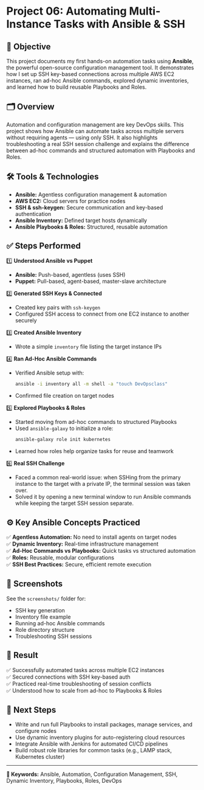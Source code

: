 # Project 06: Automating Multi-Instance Tasks with Ansible & SSH

## 📌 Objective

This project documents my first hands-on automation tasks using **Ansible**, the powerful open-source configuration management tool. It demonstrates how I set up SSH key-based connections across multiple AWS EC2 instances, ran ad-hoc Ansible commands, explored dynamic inventories, and learned how to build reusable Playbooks and Roles.

## 🗂️ Overview

Automation and configuration management are key DevOps skills. This project shows how Ansible can automate tasks across multiple servers without requiring agents — using only SSH. It also highlights troubleshooting a real SSH session challenge and explains the difference between ad-hoc commands and structured automation with Playbooks and Roles.

## 🛠️ Tools & Technologies

- **Ansible:** Agentless configuration management & automation
- **AWS EC2:** Cloud servers for practice nodes
- **SSH & ssh-keygen:** Secure communication and key-based authentication
- **Ansible Inventory:** Defined target hosts dynamically
- **Ansible Playbooks & Roles:** Structured, reusable automation

## ✅ Steps Performed

1️⃣ **Understood Ansible vs Puppet**
   - **Ansible:** Push-based, agentless (uses SSH)
   - **Puppet:** Pull-based, agent-based, master-slave architecture

2️⃣ **Generated SSH Keys & Connected**
   - Created key pairs with `ssh-keygen`
   - Configured SSH access to connect from one EC2 instance to another securely

3️⃣ **Created Ansible Inventory**
   - Wrote a simple `inventory` file listing the target instance IPs

4️⃣ **Ran Ad-Hoc Ansible Commands**
   - Verified Ansible setup with:
     ```bash
     ansible -i inventory all -m shell -a "touch DevOpsclass"
     ```
   - Confirmed file creation on target nodes

5️⃣ **Explored Playbooks & Roles**
   - Started moving from ad-hoc commands to structured Playbooks
   - Used `ansible-galaxy` to initialize a role:
     ```bash
     ansible-galaxy role init kubernetes
     ```
   - Learned how roles help organize tasks for reuse and teamwork

6️⃣ **Real SSH Challenge**
   - Faced a common real-world issue: when SSHing from the primary instance to the target with a private IP, the terminal session was taken over.
   - Solved it by opening a new terminal window to run Ansible commands while keeping the target SSH session separate.

## ⚙️ Key Ansible Concepts Practiced

✅ **Agentless Automation:** No need to install agents on target nodes  
✅ **Dynamic Inventory:** Real-time infrastructure management  
✅ **Ad-Hoc Commands vs Playbooks:** Quick tasks vs structured automation  
✅ **Roles:** Reusable, modular configurations  
✅ **SSH Best Practices:** Secure, efficient remote execution

## 📸 Screenshots

See the `screenshots/` folder for:
- SSH key generation
- Inventory file example
- Running ad-hoc Ansible commands
- Role directory structure
- Troubleshooting SSH sessions

## 🎯 Result

✅ Successfully automated tasks across multiple EC2 instances  
✅ Secured connections with SSH key-based auth  
✅ Practiced real-time troubleshooting of session conflicts  
✅ Understood how to scale from ad-hoc to Playbooks & Roles

## 🚀 Next Steps

- Write and run full Playbooks to install packages, manage services, and configure nodes  
- Use dynamic inventory plugins for auto-registering cloud resources  
- Integrate Ansible with Jenkins for automated CI/CD pipelines  
- Build robust role libraries for common tasks (e.g., LAMP stack, Kubernetes cluster)

---

**📌 Keywords:** Ansible, Automation, Configuration Management, SSH, Dynamic Inventory, Playbooks, Roles, DevOps


